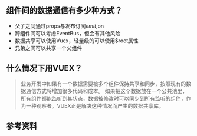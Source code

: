 ## 组件间的数据通信有多少种方式？
- 父子之间通过props与发布订阅$emit,$on
- 跨组件间可以考虑EventBus，但会有其他风险
- 数据共享可以使用Vuex，轻量级的可以使用$root属性
- 兄弟之间可以共享一个父组件

## 什么情况下用VUEX？
> 业务开发中如果有一个数据需要被多个组件保持共享和同步，按照现有的数据通信方式将增加很多代码和成本。
> 如果把这个数据放在一个公共池里，所有组件都能监听到其状态，数据被修改时可以同步到所有监听的组件，作为一种观察者。VUEX正是解决这种情况而产生的数据共享库。

## 参考资料
